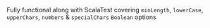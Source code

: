 Fully functional along with ScalaTest covering `minLength`, `lowerCase`, `upperChars`, `numbers` & `specialChars` `Boolean` options  